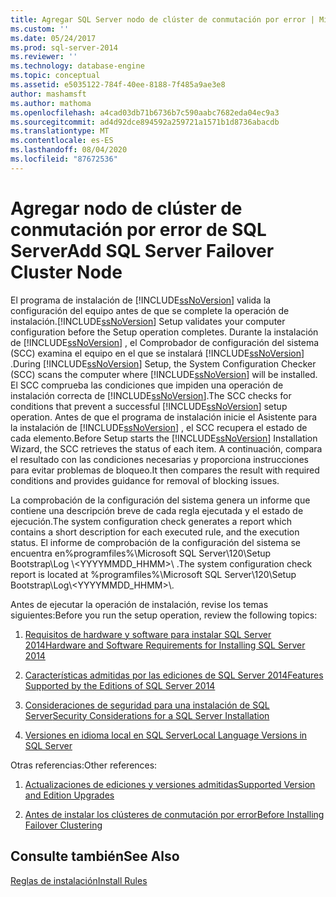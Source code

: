 ```yaml
---
title: Agregar SQL Server nodo de clúster de conmutación por error | Microsoft Docs
ms.custom: ''
ms.date: 05/24/2017
ms.prod: sql-server-2014
ms.reviewer: ''
ms.technology: database-engine
ms.topic: conceptual
ms.assetid: e5035122-784f-40ee-8188-7f485a9ae3e8
author: mashamsft
ms.author: mathoma
ms.openlocfilehash: a4cad03db71b6736b7c590aabc7682eda04ec9a3
ms.sourcegitcommit: ad4d92dce894592a259721a1571b1d8736abacdb
ms.translationtype: MT
ms.contentlocale: es-ES
ms.lasthandoff: 08/04/2020
ms.locfileid: "87672536"
---
```

# <a name="add-sql-server-failover-cluster-node"></a><span data-ttu-id="19108-102">Agregar nodo de clúster de conmutación por error de SQL Server</span><span class="sxs-lookup"><span data-stu-id="19108-102">Add SQL Server Failover Cluster Node</span></span>
  <span data-ttu-id="19108-103">El programa de instalación de [!INCLUDE[ssNoVersion](../../includes/ssnoversion-md.md)] valida la configuración del equipo antes de que se complete la operación de instalación.</span><span class="sxs-lookup"><span data-stu-id="19108-103">[!INCLUDE[ssNoVersion](../../includes/ssnoversion-md.md)] Setup validates your computer configuration before the Setup operation completes.</span></span> <span data-ttu-id="19108-104">Durante la instalación de [!INCLUDE[ssNoVersion](../../includes/ssnoversion-md.md)] , el Comprobador de configuración del sistema (SCC) examina el equipo en el que se instalará [!INCLUDE[ssNoVersion](../../includes/ssnoversion-md.md)] .</span><span class="sxs-lookup"><span data-stu-id="19108-104">During [!INCLUDE[ssNoVersion](../../includes/ssnoversion-md.md)] Setup, the System Configuration Checker (SCC) scans the computer where [!INCLUDE[ssNoVersion](../../includes/ssnoversion-md.md)] will be installed.</span></span> <span data-ttu-id="19108-105">El SCC comprueba las condiciones que impiden una operación de instalación correcta de [!INCLUDE[ssNoVersion](../../includes/ssnoversion-md.md)].</span><span class="sxs-lookup"><span data-stu-id="19108-105">The SCC checks for conditions that prevent a successful [!INCLUDE[ssNoVersion](../../includes/ssnoversion-md.md)] setup operation.</span></span> <span data-ttu-id="19108-106">Antes de que el programa de instalación inicie el Asistente para la instalación de [!INCLUDE[ssNoVersion](../../includes/ssnoversion-md.md)] , el SCC recupera el estado de cada elemento.</span><span class="sxs-lookup"><span data-stu-id="19108-106">Before Setup starts the [!INCLUDE[ssNoVersion](../../includes/ssnoversion-md.md)] Installation Wizard, the SCC retrieves the status of each item.</span></span> <span data-ttu-id="19108-107">A continuación, compara el resultado con las condiciones necesarias y proporciona instrucciones para evitar problemas de bloqueo.</span><span class="sxs-lookup"><span data-stu-id="19108-107">It then compares the result with required conditions and provides guidance for removal of blocking issues.</span></span>  
  
 <span data-ttu-id="19108-108">La comprobación de la configuración del sistema genera un informe que contiene una descripción breve de cada regla ejecutada y el estado de ejecución.</span><span class="sxs-lookup"><span data-stu-id="19108-108">The system configuration check generates a report which contains a short description for each executed rule, and the execution status.</span></span> <span data-ttu-id="19108-109">El informe de comprobación de la configuración del sistema se encuentra en%programfiles%\Microsoft SQL Server\120\Setup Bootstrap\Log \\<YYYYMMDD_HHMM>\\ .</span><span class="sxs-lookup"><span data-stu-id="19108-109">The system configuration check report is located at %programfiles%\Microsoft SQL Server\120\Setup Bootstrap\Log\\<YYYYMMDD_HHMM>\\.</span></span>  
  
 <span data-ttu-id="19108-110">Antes de ejecutar la operación de instalación, revise los temas siguientes:</span><span class="sxs-lookup"><span data-stu-id="19108-110">Before you run the setup operation, review the following topics:</span></span>  
  
1.  [<span data-ttu-id="19108-111">Requisitos de hardware y software para instalar SQL Server 2014</span><span class="sxs-lookup"><span data-stu-id="19108-111">Hardware and Software Requirements for Installing SQL Server 2014</span></span>](hardware-and-software-requirements-for-installing-sql-server.md)  
  
2.  [<span data-ttu-id="19108-112">Características admitidas por las ediciones de SQL Server 2014</span><span class="sxs-lookup"><span data-stu-id="19108-112">Features Supported by the Editions of SQL Server 2014</span></span>](../../../2014/getting-started/features-supported-by-the-editions-of-sql-server-2014.md)  
  
3.  [<span data-ttu-id="19108-113">Consideraciones de seguridad para una instalación de SQL Server</span><span class="sxs-lookup"><span data-stu-id="19108-113">Security Considerations for a SQL Server Installation</span></span>](../../../2014/sql-server/install/security-considerations-for-a-sql-server-installation.md)  
  
4.  [<span data-ttu-id="19108-114">Versiones en idioma local en SQL Server</span><span class="sxs-lookup"><span data-stu-id="19108-114">Local Language Versions in SQL Server</span></span>](../../../2014/sql-server/install/local-language-versions-in-sql-server.md)  
  
 <span data-ttu-id="19108-115">Otras referencias:</span><span class="sxs-lookup"><span data-stu-id="19108-115">Other references:</span></span>  
  
1.  [<span data-ttu-id="19108-116">Actualizaciones de ediciones y versiones admitidas</span><span class="sxs-lookup"><span data-stu-id="19108-116">Supported Version and Edition Upgrades</span></span>](../../database-engine/install-windows/supported-version-and-edition-upgrades.md)  
  
2.  [<span data-ttu-id="19108-117">Antes de instalar los clústeres de conmutación por error</span><span class="sxs-lookup"><span data-stu-id="19108-117">Before Installing Failover Clustering</span></span>](../failover-clusters/install/before-installing-failover-clustering.md)  
  
## <a name="see-also"></a><span data-ttu-id="19108-118">Consulte también</span><span class="sxs-lookup"><span data-stu-id="19108-118">See Also</span></span>  
 [<span data-ttu-id="19108-119">Reglas de instalación</span><span class="sxs-lookup"><span data-stu-id="19108-119">Install Rules</span></span>](../../../2014/sql-server/install/install-rules.md)  
  
  
